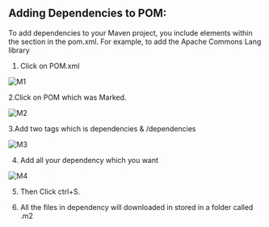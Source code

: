 ﻿## Adding Dependencies to POM: ##

To add dependencies to your Maven project, you include <dependency> elements within the <dependencies> section in the pom.xml. For example, to add the Apache Commons Lang library

1. Click on POM.xml

![M1](https://github.com/rhushikesh2000/JAVA_TUTORIAL_/assets/142867318/c090d36b-d65d-4268-a57f-a30a757e4c28)

2.Click on POM which was Marked.

![M2](https://github.com/rhushikesh2000/JAVA_TUTORIAL_/assets/142867318/e8b9cbbb-d280-4ff8-9d16-48cb4f263e5c)

3.Add two tags which is dependencies & /dependencies


![M3](https://github.com/rhushikesh2000/JAVA_TUTORIAL_/assets/142867318/98228860-9bbc-4186-8ba2-50e40561c4ca)

4. Add all your dependency which you want

![M4](https://github.com/rhushikesh2000/JAVA_TUTORIAL_/assets/142867318/a4e66bed-11d5-480a-8fb2-040e4f51dcc7)

5. Then Click ctrl+S.

6. All the files in dependency will downloaded in stored in a folder called .m2
